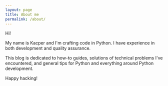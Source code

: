 ```yaml
---
layout: page
title: About me
permalink: /about/
---
```


Hi!

My name is Kacper and I'm crafting code in Python. I have experience in both development and quality assurance.

This blog is dedicated to how-to guides, solutions of technical problems I've encountered, and general tips for Python and everything around Python development.

Happy hacking!
